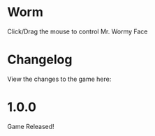 # Worm

Click/Drag the mouse to control Mr. Wormy Face

# Changelog
View the changes to the game here:

# 1.0.0
Game Released!
